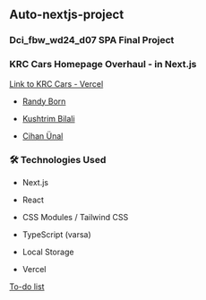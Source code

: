 ## Auto-nextjs-project

### Dci_fbw_wd24_d07 SPA Final Project

### KRC Cars Homepage Overhaul - in Next.js

[Link to KRC Cars - Vercel](https://auto-nextjs-project-ebon.vercel.app/)

- [Randy Born](https://github.com/RandyBorn)

- [Kushtrim Bilali](https://github.com/Kushtrim2024)

- [Cihan Ünal](https://github.com/CihanUnall)

### 🛠️ Technologies Used

- Next.js

- React

- CSS Modules / Tailwind CSS

- TypeScript (varsa)

- Local Storage

- Vercel

[To-do list](https://github.com/orgs/new-react-projekt/projects/1/views/1)
